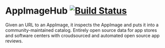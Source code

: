 # AppImageHub [![Build Status](https://travis-ci.org/AppImage/AppImageHub.svg?branch=master)](https://travis-ci.org/AppImage/AppImageHub)

Given an URL to an AppImage, it inspects the AppImage and puts it into a community-maintained catalog.
Entirely open source data for app stores and software centers with croudsourced and automated open source app reviews.
